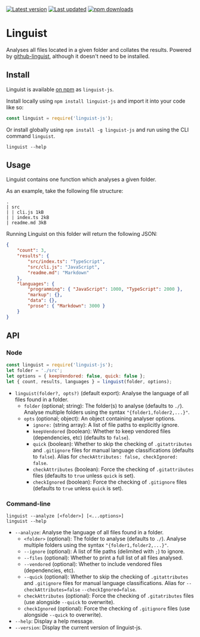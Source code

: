 [![Latest version](https://img.shields.io/github/v/release/Nixinova/Linguist?label=latest%20version&style=flat-square)](https://github.com/Nixinova/Linguist/releases)
[![Last updated](https://img.shields.io/github/release-date/Nixinova/Linguist?label=updated&style=flat-square)](https://github.com/Nixinova/Linguist/releases)
[![npm downloads](https://img.shields.io/npm/dt/linguist-js?logo=npm)](https://www.npmjs.com/package/linguist-js)

# Linguist

Analyses all files located in a given folder and collates the results.
Powered by [github-linguist](https://github.com/github/linguist), although it doesn't need to be installed.

## Install

Linguist is available [on npm](https://npmjs.com/package/linguist-js) as `linguist-js`.

Install locally using `npm install linguist-js` and import it into your code like so:

```js
const linguist = require('linguist-js');
```

Or install globally using `npm install -g linguist-js` and run using the CLI command `linguist`.

```
linguist --help
```

## Usage

Linguist contains one function which analyses a given folder.

As an example, take the following file structure:

```
.
| src
| | cli.js 1kB
| | index.ts 2kB
| readme.md 3kB
```

Running Linguist on this folder will return the following JSON:

```json
{
	"count": 3,
	"results": {
		"src/index.ts": "TypeScript",
		"src/cli.js": "JavaScript",
		"readme.md": "Markdown"
	},
	"languages": {
		"programming": { "JavaScript": 1000, "TypeScript": 2000 },
		"markup": {},
		"data": {},
		"prose": { "Markdown": 3000 }
	}
}
```

## API

### Node

```js
const linguist = require('linguist-js');
let folder = './src';
let options = { keepVendored: false, quick: false };
let { count, results, languages } = linguist(folder, options);
```

- `linguist(folder?, opts?)` (default export):
  Analyse the language of all files found in a folder.
  - `folder` (optional; string):
    The folder(s) to analyse (defaults to `./`).
    Analyse multiple folders using the syntax `"{folder1,folder2,...}"`.
  - `opts` (optional; object):
    An object containing analyser options.
	- `ignore:` (string array):
	  A list of file paths to explicitly ignore.
    - `keepVendored` (boolean):
      Whether to keep vendored files (dependencies, etc) (defaults to `false`).
    - `quick` (boolean):
      Whether to skip the checking of `.gitattributes` and `.gitignore` files for manual language classifications (defaults to `false`).
	  Alias for `checkAttributes: false, checkIgnored: false`.
	- `checkAttributes` (boolean):
	  Force the checking of `.gitattributes` files (defaults to `true` unless `quick` is set).
	- `checkIgnored` (boolean):
	  Force the checking of `.gitignore` files (defaults to `true` unless `quick` is set).

### Command-line

```
linguist --analyze [<folder>] [<...options>]
linguist --help
```

- `--analyze`:
  Analyse the language of all files found in a folder.
  - `<folder>` (optional):
    The folder to analyse (defaults to `./`).
    Analyse multiple folders using the syntax `"{folder1,folder2,...}"`.
  - `--ignore`  (optional):
    A list of file paths (delimited with `;`) to ignore.
  - `--files` (optional):
    Whether to print a full list of all files analysed.
  - `--vendored` (optional):
    Whether to include vendored files (dependencies, etc).
  - `--quick` (optional):
    Whether to skip the checking of `.gitattributes` and `.gitignore` files for manual language classifications.
    Alias for `--checkAttributes=false` `--checkIgnored=false`.
  - `checkAttributes` (optional):
    Force the checking of `.gitatributes` files (use alongside `--quick` to overwrite).
  - `checkIgnored` (optional):
    Force the checking of `.gitignore` files (use alongside `--quick` to overwrite).
- `--help`:
  Display a help message.
- `--version`:
  Display the current version of linguist-js.
